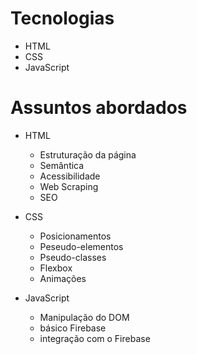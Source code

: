 # Tecnologias

- HTML
- CSS
- JavaScript

# Assuntos abordados

- HTML
  - Estruturação da página
  - Semântica
  - Acessibilidade
  - Web Scraping
  - SEO

- CSS
  - Posicionamentos
  - Peseudo-elementos
  - Pseudo-classes
  - Flexbox
  - Animações

- JavaScript
  - Manipulação do DOM
  - básico Firebase
  - integração com o Firebase
